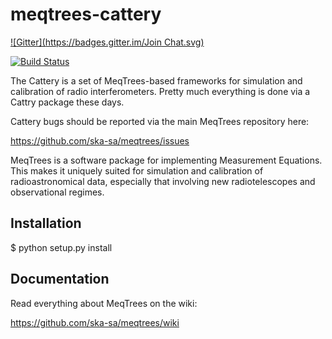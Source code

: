 meqtrees-cattery
================
[![Gitter](https://badges.gitter.im/Join Chat.svg)](https://gitter.im/ska-sa/meqtrees-cattery?utm_source=badge&utm_medium=badge&utm_campaign=pr-badge&utm_content=badge)

[![Build Status](https://travis-ci.org/ska-sa/meqtrees-cattery.png)](https://travis-ci.org/ska-sa/meqtrees-cattery)

The Cattery is a set of MeqTrees-based frameworks for simulation and calibration of 
radio interferometers. Pretty much everything is done via a Cattry package these
days.

Cattery bugs should be reported via the main MeqTrees repository here:

https://github.com/ska-sa/meqtrees/issues

MeqTrees is a software package for implementing Measurement Equations.
This makes it uniquely suited for simulation and calibration of
radioastronomical data, especially that involving new radiotelescopes and
observational regimes.

Installation
------------

 $ python setup.py install


Documentation
-------------

Read everything about MeqTrees on the wiki:

https://github.com/ska-sa/meqtrees/wiki
